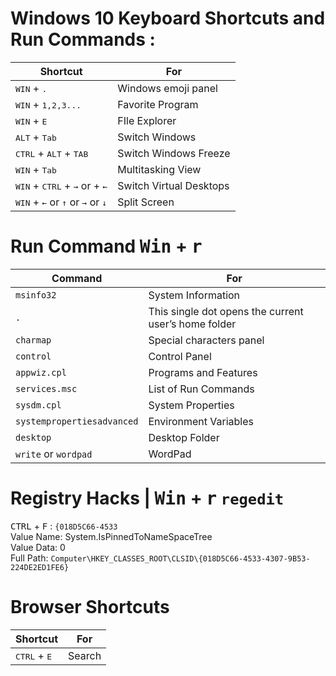 # Windows 10 Keyboard Shortcuts and Run Commands :

| Shortcut | For |
|-|-|
<kbd>WIN</kbd> + <kbd>.</kbd> | Windows emoji panel
<kbd>WIN</kbd> + <kbd>1,2,3...</kbd> | Favorite Program
<kbd>WIN</kbd> + <kbd>E</kbd> | FIle Explorer
<kbd>ALT</kbd> + <kbd>Tab</kbd> | Switch Windows
<kbd>CTRL</kbd> + <kbd>ALT</kbd> + <kbd>TAB</kbd> | Switch Windows Freeze
<kbd>WIN</kbd> + <kbd>Tab</kbd> | Multitasking View
<kbd>WIN</kbd> + <kbd>CTRL</kbd> + <kbd>→</kbd> or  + <kbd>←</kbd> | Switch Virtual Desktops
<kbd>WIN</kbd> + <kbd>←</kbd> or <kbd>↑</kbd> or <kbd>→</kbd> or <kbd>↓</kbd> | Split Screen


# Run Command <kbd>Win</kbd> + <kbd>r</kbd>

| Command | For |
|-|-|
| `msinfo32` | System Information
| `.` | This single dot opens the current user’s home folder
| `charmap` | Special characters panel
| `control` | Control Panel
| `appwiz.cpl` | Programs and Features
| `services.msc` | List of Run Commands
| `sysdm.cpl` | System Properties
| `systempropertiesadvanced` | Environment Variables
| `desktop` | Desktop Folder
| `write` or `wordpad` | WordPad

# Registry Hacks | <kbd>Win</kbd> + <kbd>r</kbd> `regedit`

<kbd>CTRL</kbd> + <kbd>F</kbd> : `{018D5C66-4533` <br>
Value Name: System.IsPinnedToNameSpaceTree <br>
Value Data: 0 <br>
Full Path: `Computer\HKEY_CLASSES_ROOT\CLSID\{018D5C66-4533-4307-9B53-224DE2ED1FE6}`

# Browser Shortcuts

| Shortcut | For |
|-|-|
<kbd>CTRL</kbd> + <kbd>E</kbd> | Search
